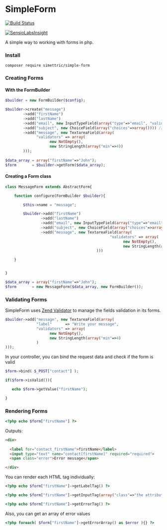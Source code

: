 SimpleForm
==========
[![Build Status](https://travis-ci.org/Simettric/SimpleForm.svg?branch=master)](https://travis-ci.org/Simettric/SimpleForm)

[![SensioLabsInsight](https://insight.sensiolabs.com/projects/b95de71b-f178-4de0-a44b-4c55eb262599/big.png)](https://insight.sensiolabs.com/projects/b95de71b-f178-4de0-a44b-4c55eb262599)

A simple way to working with forms in php.

### Install

    composer require simettric/simple-form



### Creating Forms


#### With the FormBuilder
```php
$builder = new FormBuilder($config);

$builder->create("message")
        ->add("firstName")
        ->add("lastName")
        ->add("email", new InputTypeField(array("type"=>"email", "validators"=> new Email() )))
        ->add("subject", new ChoiceField(array("choices"=>array()))) //InArray is implicit unless we configure our own ChoiceValidator in the "validators" key
        ->add("message", new TextareaField(array(
              "validators" => array(
                    new NotEmpty(), 
                    new StringLength(array("min"=>4))
        )));
        
$data_array = array("firstName"=>"John");
$form       = $builder->getForm($data_array);
```

#### Creating a Form class
```php
class MessageForm extends AbstractForm{

    function configure(FormBuilder $builder){

        $this->name = "message";

        $builder->add("firstName")
                ->add("lastName")
                ->add("email", new InputTypeField(array("type"=>"email", "validators"=> new Email() )))
                ->add("subject", new ChoiceField(array("choices"=>array()))) //ChoiceValidator is implicit unless we configure our own ChoiceValidator in the "validators" key
                ->add("message", new TextareaField(array(
                                               "validators" => array(
                                                     new NotEmpty(), 
                                                     new StringLength(array("min"=>4))
                                         )))

    }


}

$data_array = array("firstName"=>"John");
$form       = new MessageForm($data_array, new FormBuilder());
```        
        
### Validating Forms

SimpleForm uses [Zend Validator](http://framework.zend.com/manual/current/en/modules/zend.validator.html) to manage the fields validation in its forms.

```php
$builder->add("message", new TextareaField(array(
              "label"      => "Write your message",
              "validators" => array(
                    new NotEmpty(), 
                    new StringLength(array("min"=>4)
              )
)));
```  

In your controller, you can bind the request data and check if the form is valid

```php
$form->bind( $_POST["contact"] );

if($form->isValid()){

   echo $form->getValue("firstName");

}
```    
    
### Rendering Forms
```php
<?php echo $form["firstName"] ?>
```

Outputs:
```html   
<div>
  
  <label for="contact_firstName">firstName</label>
  <input type="text" name="contact[firstName]" required="required">
  <span class="error">Error message</span>

</div>
```
You can render each HTML tag individually:
```php    
<?php echo $form["firstName"]->getLabelTag() ?>

<?php echo $form["firstName"]->getInputTag(array("class"=>"the attribute value")) ?>

<?php echo $form["firstName"]->getErrorTag() ?>
```    
Also, you can get an array of error values
```php     
<?php foreach( $form["firstName"]->getErrorArray() as $error ){} ?>
```
